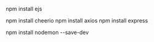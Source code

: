 npm install ejs 

npm install cheerio
npm install axios
npm install express

npm install nodemon --save-dev